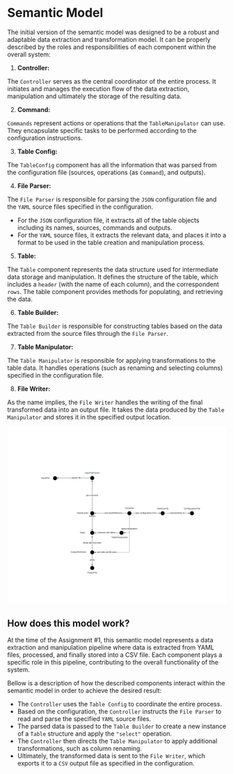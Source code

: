 # Semantic Model

The initial version of the semantic model was designed to be a robust and adaptable data extraction and transformation model.
It can be properly described by the roles and responsibilities of each component within the overall system:

1. **Controller:**
   
The `Controller` serves as the central coordinator of the entire process. It initiates and manages the execution flow of the data extraction, manipulation and ultimately the storage of the resulting data.

2. **Command:**

`Commands` represent actions or operations that the `TableManipulator` can use. They encapsulate specific tasks to be performed according to the configuration instructions.

3. **Table Config:**

The `TableConfig` component has all the information that was parsed from the configuration file (sources, operations (as `Command`), and outputs).

4. **File Parser:**

The `File Parser` is responsible for parsing the `JSON` configuration file and the `YAML` source files specified in the configuration.
- For the `JSON` configuration file, it extracts all of the table objects including its names, sources, commands and outputs.
- For the `YAML` source files, it extracts the relevant data, and places it into a format to be used in the table creation and manipulation process.

5. **Table:**

The `Table` component represents the data structure used for intermediate data storage and manipulation. It defines the structure of the table, which includes a `header` (with the name of each column), and the correspondent `rows`. The table component provides methods for populating, and retrieving the data.

6. **Table Builder:**

The `Table Builder` is responsible for constructing tables based on the data extracted from the source files through the `File Parser`.

7. **Table Manipulator:**

The `Table Manipulator` is responsible for applying transformations to the table data. It handles operations (such as renaming and selecting columns) specified in the configuration file.

8. **File Writer:**

As the name implies, the `File Writer` handles the writing of the final transformed data into an output file. It takes the data produced by the `Table Manipulator` and stores it in the specified output location.

![](docs/images/Semantic%20Model.png)

## How does this model work?

At the time of the Assignment #1, this semantic model represents a data extraction and  manipulation pipeline where data is extracted from YAML files, processed, and finally stored into a CSV file. Each component plays a specific role in this pipeline, contributing to the overall functionality of the system.

Bellow is a description of how the described components interact within the semantic model in order to achieve the desired result:

- The `Controller` uses the `Table Config` to coordinate the entire process.
- Based on the configuration, the `Controller` instructs the `File Parser` to read and parse the specified `YAML` source files.
- The parsed data is passed to the `Table Builder` to create a new instance of a `Table` structure and apply the `"select"` operation.
- The `Controller` then directs the `Table Manipulator` to apply additional transformations, such as column renaming.
- Ultimately, the transformed data is sent to the `File Writer`, which exports it to a `CSV` output file as specified in the configuration.
